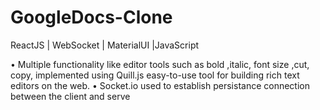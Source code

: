# GoogleDocs-Clone
ReactJS | WebSocket | MaterialUI |JavaScript

• Multiple functionality like editor tools such as bold ,italic, font size ,cut, copy, 
implemented using Quill.js easy-to-use tool for building rich text editors on the web.
• Socket.io used to establish persistance connection between the client and serve

